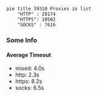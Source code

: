 
```mermaid
pie title 39310 Proxies in list
    "HTTP" : 28174
    "HTTPS": 10502
    "SOCKS" : 7616
```

### Some Info
#### Average Timeout

- mixed: 4.0s
- http: 2.3s
- https: 8.2s
- socks: 6.5s